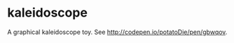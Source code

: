 kaleidoscope
============
A graphical kaleidoscope toy. See http://codepen.io/potatoDie/pen/gbwqov.

